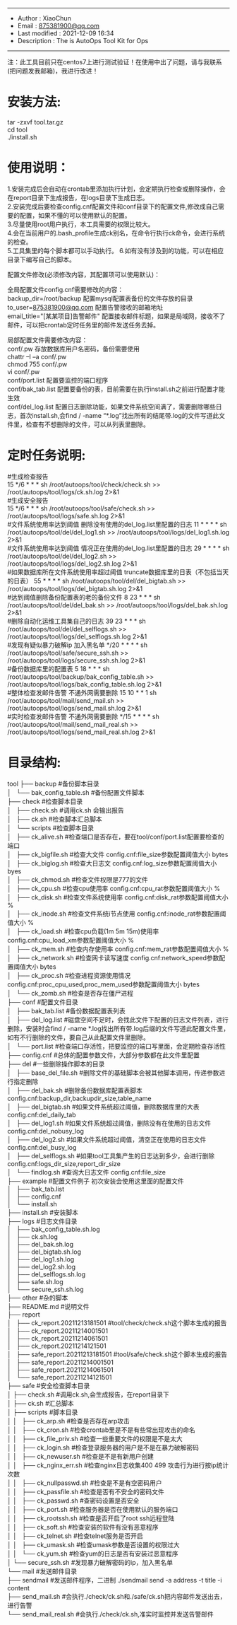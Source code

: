 *************************************************************************************
*  Author        : XiaoChun 
*  Email         : 875381900@qq.com 
*  Last modified : 2021-12-09 16:34 
*  Description   : The is AutoOps Tool Kit for Ops
**************************************************************************************

注：此工具目前只在centos7上进行测试验证！在使用中出了问题，请与我联系(把问题发我邮箱)，我进行改进！

# 安装方法:  
tar -zxvf tool.tar.gz  
cd tool  
./install.sh  

# 使用说明：
1.安装完成后会自动在crontab里添加执行计划，会定期执行检查或删除操作，会在report目录下生成报告，在logs目录下生成日志。  
2.安装完成后要检查config.cnf配置文件和conf目录下的配置文件,修改成自己需要的配置，如果不懂的可以使用默认的配置。  
3.尽量使用root用户执行，本工具需要的权限比较大。  
4.会在当前用户的.bash_profile生成ck别名，在命令行执行ck命令，会进行系统的检查。  
5.工具集里的每个脚本都可以手动执行。
6.如有没有涉及到的功能，可以在相应目录下编写自己的脚本。  


配置文件修改(必须修改内容，其配置项可以使用默认)：  

全局配置文件config.cnf需要修改的内容：  
backup_dir=/root/backup   配置mysql配置表备份的文件存放的目录  
to_user=875381900@qq.com  配置告警接收的邮箱地址  
email_title="[某某项目]告警邮件"    配置接收邮件标题，如果是局域网，接收不了邮件，可以把crontab定时任务里的邮件发送任务去掉。  

局部配置文件需要修改内容：  
conf/.pw  存放数据库用户名密码，备份需要使用  
chattr –I –a conf/.pw  
chmod 755 conf/.pw  
vi conf/.pw  
conf/port.list 配置要监控的端口程序  
conf/bak_tab.list   配置要备份的表，目前需要在执行install.sh之前进行配置才能生效  
conf/del_log.list   配置日志删除功能，如果文件系统空间满了，需要删除哪些日志，首次install.sh,会find / -name “*.log”找出所有的结尾带.log的文件写道此文件里，检查有不想删除的文件，可以从列表里删除。  

# 定时任务说明:
#生成检查报告  
15 */6 * * * sh /root/autoops/tool/check/check.sh >> /root/autoops/tool/logs/ck.sh.log  2>&1  
#生成安全报告  
15 */6 * * * sh /root/autoops/tool/safe/check.sh >> /root/autoops/tool/logs/safe.sh.log  2>&1  
#文件系统使用率达到阈值 删除没有使用的del_log.list里配置的日志
11 * * * * sh /root/autoops/tool/del/del_log1.sh >> /root/autoops/tool/logs/del_log1.sh.log 2>&1  
#文件系统使用率达到阈值  情况正在使用的del_log.list里配置的日志
29 * * * * sh /root/autoops/tool/del/del_log2.sh >> /root/autoops/tool/logs/del_log2.sh.log 2>&1  
#如果数据库所在文件系统使用率超过阈值 truncate数据库里的日表（不包括当天的日表）
55 * * * * sh /root/autoops/tool/del/del_bigtab.sh >> /root/autoops/tool/logs/del_bigtab.sh.log 2>&1  
#达到阈值删除备份配置表的老的备份文件
8 23 * * * sh /root/autoops/tool/del/del_bak.sh >> /root/autoops/tool/logs/del_bak.sh.log 2>&1  
#删除自动化运维工具集自己的日志
39 23 * * * sh /root/autoops/tool/del/del_selflogs.sh >> /root/autoops/tool/logs/del_selflogs.sh.log 2>&1  
#发现有疑似暴力破解ip 加入黑名单
*/20 * * * * sh /root/autoops/tool/safe/secure_ssh.sh >> /root/autoops/tool/logs/secure_ssh.sh.log 2>&1  
#备份数据库里的配置表
5 18 * * * sh /root/autoops/tool/backup/bak_config_table.sh >> /root/autoops/tool/logs/bak_config_table.sh.log 2>&1  
#整体检查发邮件告警  不通外网需要删除
15 10 * * 1 sh /root/autoops/tool/mail/send_mail.sh >> /root/autoops/tool/logs/send_mail.sh.log 2>&1  
#实时检查发邮件告警  不通外网需要删除
*/15 * * * * sh /root/autoops/tool/mail/send_mail_real.sh >> /root/autoops/tool/logs/send_mail_real.sh.log 2>&1  



# 目录结构:  
tool
├── backup                     #备份脚本目录  
│   └── bak_config_table.sh    #备份配置文件脚本  
├── check                      #检查脚本目录  
│   ├── check.sh               #调用ck.sh  会输出报告  
│   ├── ck.sh                  #检查脚本汇总脚本  
│   └── scripts                #检查脚本目录  
│       ├── ck_alive.sh        #检查端口是否存在，要在tool/conf/port.list配置要检查的端口  
│       ├── ck_bigfile.sh      #检查大文件 config.cnf:file_size参数配置阈值大小 bytes  
│       ├── ck_biglog.sh       #检查大日志文 config.cnf:log_size参数配置阈值大小 byes  
│       ├── ck_chmod.sh        #检查文件权限是777的文件  
│       ├── ck_cpu.sh          #检查cpu使用率 config.cnf:cpu_rat参数配置阈值大小 %  
│       ├── ck_disk.sh         #检查文件系统使用率 config.cnf:disk_rat参数配置阈值大小 %  
│       ├── ck_inode.sh        #检查文件系统i节点使用 config.cnf:inode_rat参数配置阈值大小 %  
│       ├── ck_load.sh         #检查cpu负载(1m 5m 15m)使用率 config.cnf:cpu_load_xm参数配置阈值大小 %  
│       ├── ck_mem.sh          #检查内存使用率 config.cnf:mem_rat参数配置阈值大小 %  
│       ├── ck_network.sh      #检查网卡读写速度 config.cnf:network_speed参数配置阈值大小 bytes  
│       ├── ck_proc.sh         #检查进程资源使用情况 config.cnf:proc_cpu_used,proc_mem_used参数配置阈值大小 bytes  
│       └── ck_zomb.sh         #检查是否存在僵尸进程  
├── conf                       #配置文件目录  
│   ├── bak_tab.list           #备份数据配置表列表  
│   ├── del_log.list           #磁盘空间不足时，会找此文件下配置的日志文件列表，进行删除，安装时会find / -name *.log找出所有带.log后缀的文件写道此配置文件里，如有不行删除的文件，要自己从此配置文件里删除。  
│   └── port.list              #检查端口存活性，把要监控的端口写里面，会定期检查存活性  
├── config.cnf                 #总体的配置参数文件，大部分参数都在此文件里配置  
├── del                        #一些删除操作脚本的目录  
│   ├── base_del_file.sh       #删除文件的基础脚本会被其他脚本调用，传递参数进行指定删除  
│   ├── del_bak.sh             #删除备份数据库配置表脚本 config.cnf:backup_dir,backupdir_size,table_name  
│   ├── del_bigtab.sh          #如果文件系统超过阈值，删除数据库里的大表 config.cnf:del_daily_tab  
│   ├── del_log1.sh            #如果文件系统超过阈值，删除没有在使用的日志文件 config.cnf:del_nobusy_log  
│   ├── del_log2.sh            #如果文件系统超过阈值，清空正在使用的日志文件  config.cnf:del_busy_log  
│   ├── del_selflogs.sh        #如果tool工具集产生的日志达到多少，会进行删除  config.cnf:logs_dir_size,report_dir_size  
│   └── findlog.sh             #查询大日志文件 config.cnf:file_size  
├── example                    #配置文件例子 初次安装会使用这里面的配置文件  
│   ├── bak_tab.list  
│   ├── config.cnf  
│   └── install.sh  
├── install.sh                   #安装脚本  
├── logs                         #日志文件目录  
│   ├── bak_config_table.sh.log     
│   ├── ck.sh.log  
│   ├── del_bak.sh.log  
│   ├── del_bigtab.sh.log  
│   ├── del_log1.sh.log  
│   ├── del_log2.sh.log  
│   ├── del_selflogs.sh.log  
│   ├── safe.sh.log  
│   └── secure_ssh.sh.log  
├── other                         #杂的脚本  
├── README.md                     #说明文件  
├── report  
│   ├── ck_report.20211213181501  #tool/check/check.sh这个脚本生成的报告  
│   ├── ck_report.20211214001501  
│   ├── ck_report.20211214061501  
│   ├── ck_report.20211214121501  
│   ├── safe_report.20211213181501  #tool/safe/check.sh这个脚本生成的报告  
│   ├── safe_report.20211214001501  
│   ├── safe_report.20211214061501  
│   └── safe_report.20211214121501  
├── safe                            #安全检查脚本目录  
│    ├── check.sh                    #调用ck.sh,会生成报告，在report目录下  
│    ├── ck.sh                       #汇总脚本  
│    ├── scripts                     #脚本目录  
│    │   ├── ck_arp.sh               #检查是否存在arp攻击  
│    │   ├── ck_cron.sh              #检查crontab里是不是有些常出现攻击的命名  
│    │   ├── ck_file_priv.sh         #检查一些重要文件的权限是不是太大  
│    │   ├── ck_login.sh             #检查登录服务器的用户是不是在暴力破解密码  
│    │   ├── ck_newuser.sh           #检查是不是有新用户创建  
│    │   ├── ck_nginx_err.sh         #检查nginx日志收集400 499 攻击行为进行按ip统计次数  
│    │   ├── ck_nullpasswd.sh        #检查是不是有空密码用户  
│    │   ├── ck_passfile.sh          #检查是否有不安全的密码文件  
│    │   ├── ck_passwd.sh            #查密码设置是否安全   
│    │   ├── ck_port.sh              #检查服务器是否在使用默认的服务端口  
│    │   ├── ck_rootssh.sh           #检查是否开启了root ssh远程登陆  
│    │   ├── ck_soft.sh              #检查安装的软件有没有恶意程序  
│    │   ├── ck_telnet.sh            #检查telnet服务是否开启  
│    │   ├── ck_umask.sh             #检查umask参数是否设置的权限过大  
│    │   └── ck_yum.sh               #检查yum的日志是否有安装过恶意程序  
│    └── secure_ssh.sh               #发现暴力破解密码的ip，加入黑名单  
└── mail                             #发送邮件目录  
     ├── sendmail                    #发送邮件程序，二进制  ./sendmail send -a address -t title  -i content  
     ├── send_mail.sh                #会执行./check/ck.sh和./safe/ck.sh把内容邮件发送出去，进行告警  
     └── send_mail_real.sh           #会执行./check/ck.sh,准实时监控并发送告警邮件  
